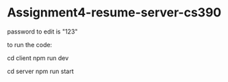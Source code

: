 # Assignment4-resume-server-cs390

password to edit is "123"

to run the code:

cd client
npm run dev

cd server 
npm run start
